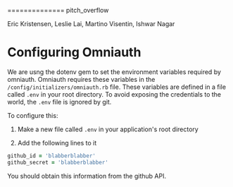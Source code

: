 ==============
pitch_overflow

Eric Kristensen, Leslie Lai, Martino Visentin, Ishwar Nagar


# Configuring Omniauth
We are usng the dotenv gem to set the environment variables required by omniauth.
Omniauth requires these variables in the `/config/initializers/omniauth.rb` file.
These variables are defined in a file called `.env` in your root directory.
To avoid exposing the credentials to the world, the `.env` file is ignored by git.

To configure this:

1. Make a new file called `.env` in your application's root directory

2. Add the following lines to it

```ruby
github_id = 'blabberblabber'
github_secret = 'blabberblabber'
```

You should obtain this information from the github API.
